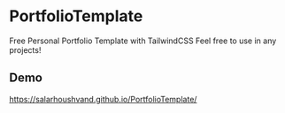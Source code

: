 # PortfolioTemplate
Free Personal Portfolio Template with TailwindCSS
Feel free to use in any projects!

## Demo
<a href="https://salarhoushvand.github.io/PortfolioTemplate/">https://salarhoushvand.github.io/PortfolioTemplate/</a>


